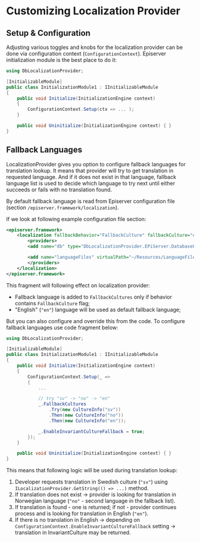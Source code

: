 # Customizing Localization Provider

## Setup & Configuration
Adjusting various toggles and knobs for the localization provider can be done via configuration context (`ConfigurationContext`).
Episerver initialization module is the best place to do it:

```csharp
using DbLocalizationProvider;

[InitializableModule]
public class InitializationModule1 : IInitializableModule
{
    public void Initialize(InitializationEngine context)
    {
        ConfigurationContext.Setup(ctx => ... );
    }

    public void Uninitialize(InitializationEngine context) { }
}
```

## Fallback Languages
LocalizationProvider gives you option to configure fallback languages for translation lookup.
It means that provider will try to get translation in requested language. And if it does not exist in that language, fallback language list is used to decide which language to try next until either succeeds or fails with no translation found.

By default fallback language is read from Episerver configuration file (section `/episerver.framework/localization`).

If we look at following example configuration file section:

```xml
<episerver.framework>
    <localization fallbackBehavior="FallbackCulture" fallbackCulture="en">
        <providers>
        <add name="db" type="DbLocalizationProvider.EPiServer.DatabaseLocalizationProvider, DbLocalizationProvider.EPiServer" />

        <add name="languageFiles" virtualPath="~/Resources/LanguageFiles" type="EPiServer.Framework.Localization.XmlResources.FileXmlLocalizationProvider, EPiServer.Framework.AspNet" />
        </providers>
    </localization>
</episerver.framework>
```

This fragment will following effect on localization provider:

* Fallback language is added to `FallbackCultures` only if behavior contains `FallbackCulture` flag;
* "English" (`"en"`) language will be used as default fallback language;

But you can also configure and override this from the code.
To configure fallback languages use code fragment below:

```csharp
using DbLocalizationProvider;

[InitializableModule]
public class InitializationModule1 : IInitializableModule
{
    public void Initialize(InitializationEngine context)
    {
        ConfigurationContext.Setup(_ =>
        {
            ...

            // try "sv" -> "no" -> "en"
            _.FallbackCultures
                .Try(new CultureInfo("sv"))
                .Then(new CultureInfo("no"))
                .Then(new CultureInfo("en"));

            _.EnableInvariantCultureFallback = true;
        });
    }

    public void Uninitialize(InitializationEngine context) { }
}
```

This means that following logic will be used during translation lookup:

1) Developer requests translation in Swedish culture (`"sv"`) using `ILocalizationProvider.GetString(() => ...)` method.
2) If translation does not exist -> provider is looking for translation in Norwegian language (`"no"` - second language in the fallback list).
3) If translation is found - one is returned; if not - provider continues process and is looking for translation in English (`"en"`).
4) If there is no translation in English -> depending on `ConfigurationContext.EnableInvariantCultureFallback` setting -> translation in InvariantCulture may be returned.
